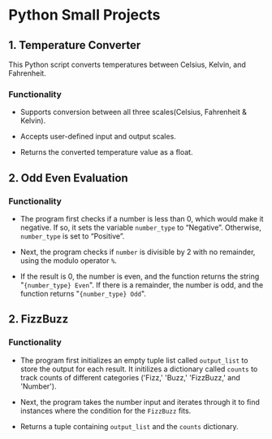 # Python Small Projects


## 1. Temperature Converter
This Python script converts temperatures between Celsius, Kelvin, and Fahrenheit.

### Functionality
- Supports conversion between all three scales(Celsius, Fahrenheit & Kelvin).

- Accepts user-defined input and output scales.

- Returns the converted temperature value as a float.

## 2. Odd Even Evaluation

### Functionality

- The program first checks if a number is less than 0, which would make it negative. If so, it sets the variable `number_type` to “Negative”. Otherwise, `number_type` is set to “Positive”.

- Next, the program checks if `number` is divisible by 2 with no remainder, using the modulo operator `%`.
  
- If the result is 0, the number is even, and the function returns the string "`{number_type} Even`". If there is a remainder, the number is odd, and the function returns "`{number_type} Odd`".

## 2. FizzBuzz 

### Functionality

- The program first initializes an empty tuple list called `output_list` to store the output for each result. It initilizes a dictionary called `counts` to track counts of different categories ('Fizz,' 'Buzz,' 'FizzBuzz,' and 'Number').

- Next, the program takes the number input and iterates through it to find instances where the condition for the `FizzBuzz` fits. 

- Returns a tuple containing `output_list` and the `counts` dictionary.


